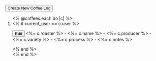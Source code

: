 <p><a href="/coffees/new"><button>Create New Coffee Log</button></a></p>
<ol>
    <% @coffees.each do |c| %>
    <li>
        <% if current_user == c.user %>
                <p><a href="/coffees/<%= c.id %>/edit"><button>Edit</button></a>  <%= c.roaster %> - <%= c.name %> - <%= c.producer %> - <%= c.variety %> - <%= c.process %> - <%= c.notes %></p>
        <% end %>
    </li>    
    <% end %>
</ol>
